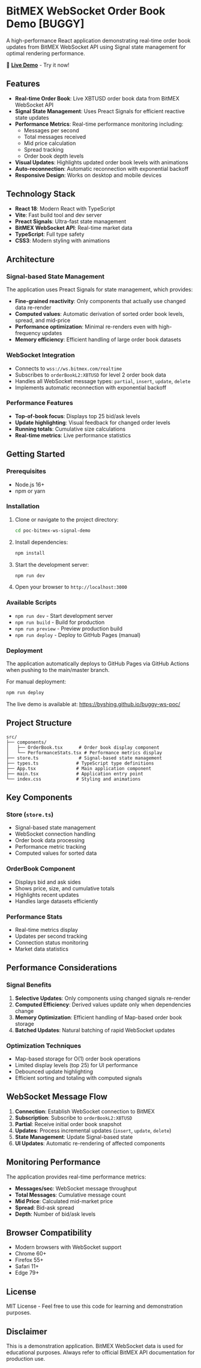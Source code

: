 # BitMEX WebSocket Order Book Demo [BUGGY]

A high-performance React application demonstrating real-time order book updates from BitMEX WebSocket API using Signal state management for optimal rendering performance.

🚀 **[Live Demo](https://byshing.github.io/buggy-ws-poc/)** - Try it now!

## Features

- **Real-time Order Book**: Live XBTUSD order book data from BitMEX WebSocket API
- **Signal State Management**: Uses Preact Signals for efficient reactive state updates
- **Performance Metrics**: Real-time performance monitoring including:
  - Messages per second
  - Total messages received
  - Mid price calculation
  - Spread tracking
  - Order book depth levels
- **Visual Updates**: Highlights updated order book levels with animations
- **Auto-reconnection**: Automatic reconnection with exponential backoff
- **Responsive Design**: Works on desktop and mobile devices

## Technology Stack

- **React 18**: Modern React with TypeScript
- **Vite**: Fast build tool and dev server
- **Preact Signals**: Ultra-fast state management
- **BitMEX WebSocket API**: Real-time market data
- **TypeScript**: Full type safety
- **CSS3**: Modern styling with animations

## Architecture

### Signal-based State Management

The application uses Preact Signals for state management, which provides:

- **Fine-grained reactivity**: Only components that actually use changed data re-render
- **Computed values**: Automatic derivation of sorted order book levels, spread, and mid-price
- **Performance optimization**: Minimal re-renders even with high-frequency updates
- **Memory efficiency**: Efficient handling of large order book datasets

### WebSocket Integration

- Connects to `wss://ws.bitmex.com/realtime`
- Subscribes to `orderBookL2:XBTUSD` for level 2 order book data
- Handles all WebSocket message types: `partial`, `insert`, `update`, `delete`
- Implements automatic reconnection with exponential backoff

### Performance Features

- **Top-of-book focus**: Displays top 25 bid/ask levels
- **Update highlighting**: Visual feedback for changed order levels
- **Running totals**: Cumulative size calculations
- **Real-time metrics**: Live performance statistics

## Getting Started

### Prerequisites

- Node.js 16+ 
- npm or yarn

### Installation

1. Clone or navigate to the project directory:
   ```bash
   cd poc-bitmex-ws-signal-demo
   ```

2. Install dependencies:
   ```bash
   npm install
   ```

3. Start the development server:
   ```bash
   npm run dev
   ```

4. Open your browser to `http://localhost:3000`

### Available Scripts

- `npm run dev` - Start development server
- `npm run build` - Build for production
- `npm run preview` - Preview production build
- `npm run deploy` - Deploy to GitHub Pages (manual)

### Deployment

The application automatically deploys to GitHub Pages via GitHub Actions when pushing to the main/master branch.

For manual deployment:
```bash
npm run deploy
```

The live demo is available at: https://byshing.github.io/buggy-ws-poc/

## Project Structure

```
src/
├── components/
│   ├── OrderBook.tsx      # Order book display component
│   └── PerformanceStats.tsx # Performance metrics display
├── store.ts               # Signal-based state management
├── types.ts              # TypeScript type definitions
├── App.tsx               # Main application component
├── main.tsx              # Application entry point
└── index.css             # Styling and animations
```

## Key Components

### Store (`store.ts`)
- Signal-based state management
- WebSocket connection handling
- Order book data processing
- Performance metric tracking
- Computed values for sorted data

### OrderBook Component
- Displays bid and ask sides
- Shows price, size, and cumulative totals
- Highlights recent updates
- Handles large datasets efficiently

### Performance Stats
- Real-time metrics display
- Updates per second tracking
- Connection status monitoring
- Market data statistics

## Performance Considerations

### Signal Benefits
1. **Selective Updates**: Only components using changed signals re-render
2. **Computed Efficiency**: Derived values update only when dependencies change
3. **Memory Optimization**: Efficient handling of Map-based order book storage
4. **Batched Updates**: Natural batching of rapid WebSocket updates

### Optimization Techniques
- Map-based storage for O(1) order book operations
- Limited display levels (top 25) for UI performance
- Debounced update highlighting
- Efficient sorting and totaling with computed signals

## WebSocket Message Flow

1. **Connection**: Establish WebSocket connection to BitMEX
2. **Subscription**: Subscribe to `orderBookL2:XBTUSD`
3. **Partial**: Receive initial order book snapshot
4. **Updates**: Process incremental updates (`insert`, `update`, `delete`)
5. **State Management**: Update Signal-based state
6. **UI Updates**: Automatic re-rendering of affected components

## Monitoring Performance

The application provides real-time performance metrics:

- **Messages/sec**: WebSocket message throughput
- **Total Messages**: Cumulative message count
- **Mid Price**: Calculated mid-market price
- **Spread**: Bid-ask spread
- **Depth**: Number of bid/ask levels

## Browser Compatibility

- Modern browsers with WebSocket support
- Chrome 60+
- Firefox 55+
- Safari 11+
- Edge 79+

## License

MIT License - Feel free to use this code for learning and demonstration purposes.

## Disclaimer

This is a demonstration application. BitMEX WebSocket data is used for educational purposes. Always refer to official BitMEX API documentation for production use.
